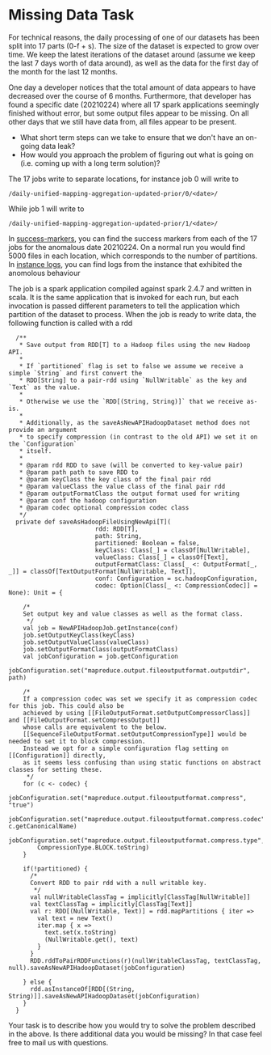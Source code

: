 # Missing Data Task

For technical reasons, the daily processing of one of our datasets has been split into 17 parts (0-f + s). The size of the dataset is expected to grow over time. We keep the latest iterations of the dataset around (assume we keep the last 7 days worth of data around), as well as the data for the first day of the month for the last 12 months.

One day a developer notices that the total amount of data appears to have decreased over the course of 6 months. Furthermore, that developer has found a specific date (20210224) where all 17 spark applications seemingly finished without error, but some output files appear to be missing. On all other days that we still have data from, all files appear to be present. 

- What short term steps can we take to ensure that we don't have an on-going data leak?
- How would you approach the problem of figuring out what is going on (i.e. coming up with a long term solution)?

The 17 jobs write to separate locations, for instance job 0 will write to 

```text
/daily-unified-mapping-aggregation-updated-prior/0/<date>/
```

While job 1 will write to 

```text
/daily-unified-mapping-aggregation-updated-prior/1/<date>/
```

In [success-markers](success-markers), you can find the success markers from each of the 17 jobs for the anomalous date 20210224. On a normal run you would find 5000 files in each location, which corresponds to the number of partitions. In [instance logs](instance-logs), you can find logs from the instance that exhibited the anomolous behaviour

The job is a spark application compiled against spark 2.4.7 and written in scala. It is the same application that is invoked for each run, but each invocation is passed different parameters to tell the application which partition of the dataset to process. When the job is ready to write data, the following function is called with a rdd


```text
  /**
   * Save output from RDD[T] to a Hadoop files using the new Hadoop API.
   *
   * If `partitioned` flag is set to false we assume we receive a simple `String` and first convert the
   * RDD[String] to a pair-rdd using `NullWritable` as the key and `Text` as the value.
   *
   * Otherwise we use the `RDD[(String, String)]` that we receive as-is.
   *
   * Additionally, as the saveAsNewAPIHadoopDataset method does not provide an argument
   * to specify compression (in contrast to the old API) we set it on the `Configuration`
   * itself.
   *
   * @param rdd RDD to save (will be converted to key-value pair)
   * @param path path to save RDD to
   * @param keyClass the key class of the final pair rdd
   * @param valueClass the value class of the final pair rdd
   * @param outputFormatClass the output format used for writing
   * @param conf the hadoop configuration
   * @param codec optional compression codec class
   */
  private def saveAsHadoopFileUsingNewApi[T](
                        rdd: RDD[T],
                        path: String,
                        partitioned: Boolean = false,
                        keyClass: Class[_] = classOf[NullWritable],
                        valueClass: Class[_] = classOf[Text],
                        outputFormatClass: Class[_ <: OutputFormat[_, _]] = classOf[TextOutputFormat[NullWritable, Text]],
                        conf: Configuration = sc.hadoopConfiguration,
                        codec: Option[Class[_ <: CompressionCodec]] = None): Unit = {

    /*
    Set output key and value classes as well as the format class.
     */
    val job = NewAPIHadoopJob.getInstance(conf)
    job.setOutputKeyClass(keyClass)
    job.setOutputValueClass(valueClass)
    job.setOutputFormatClass(outputFormatClass)
    val jobConfiguration = job.getConfiguration
    jobConfiguration.set("mapreduce.output.fileoutputformat.outputdir", path)

    /*
    If a compression codec was set we specify it as compression codec for this job. This could also be
    achieved by using [[FileOutputFormat.setOutputCompressorClass]] and [[FileOutputFormat.setCompressOutput]]
    whose calls are equivalent to the below.
    [[SequenceFileOutputFormat.setOutputCompressionType]] would be needed to set it to block compression.
    Instead we opt for a simple configuration flag setting on [[Configuration]] directly,
    as it seems less confusing than using static functions on abstract classes for setting these.
     */
    for (c <- codec) {
      jobConfiguration.set("mapreduce.output.fileoutputformat.compress", "true")
      jobConfiguration.set("mapreduce.output.fileoutputformat.compress.codec", c.getCanonicalName)
      jobConfiguration.set("mapreduce.output.fileoutputformat.compress.type",
        CompressionType.BLOCK.toString)
    }

    if(!partitioned) {
      /*
      Convert RDD to pair rdd with a null writable key.
       */
      val nullWritableClassTag = implicitly[ClassTag[NullWritable]]
      val textClassTag = implicitly[ClassTag[Text]]
      val r: RDD[(NullWritable, Text)] = rdd.mapPartitions { iter =>
        val text = new Text()
        iter.map { x =>
          text.set(x.toString)
          (NullWritable.get(), text)
        }
      }
      RDD.rddToPairRDDFunctions(r)(nullWritableClassTag, textClassTag, null).saveAsNewAPIHadoopDataset(jobConfiguration)

    } else {
      rdd.asInstanceOf[RDD[(String, String)]].saveAsNewAPIHadoopDataset(jobConfiguration)
    }
  }
```

Your task is to describe how you would try to solve the problem described in the above. Is there additional data you would be missing? In that case feel free to mail us with questions. 
